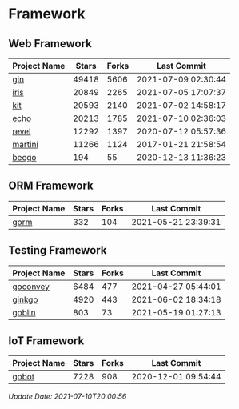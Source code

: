 # Framework

## Web Framework
| Project Name | Stars | Forks | Last Commit |
| ------------ | ----- | ----- | ----------- |
| [gin](https://github.com/gin-gonic/gin) | 49418 | 5606 | 2021-07-09 02:30:44 |
| [iris](https://github.com/kataras/iris) | 20849 | 2265 | 2021-07-05 17:07:37 |
| [kit](https://github.com/go-kit/kit) | 20593 | 2140 | 2021-07-02 14:58:17 |
| [echo](https://github.com/labstack/echo) | 20213 | 1785 | 2021-07-10 02:36:03 |
| [revel](https://github.com/revel/revel) | 12292 | 1397 | 2020-07-12 05:57:36 |
| [martini](https://github.com/go-martini/martini) | 11266 | 1124 | 2017-01-21 21:58:54 |
| [beego](https://github.com/astaxie/beego) | 194 | 55 | 2020-12-13 11:36:23 |

## ORM Framework
| Project Name | Stars | Forks | Last Commit |
| ------------ | ----- | ----- | ----------- |
| [gorm](https://github.com/jinzhu/gorm) | 332 | 104 | 2021-05-21 23:39:31 |

## Testing Framework
| Project Name | Stars | Forks | Last Commit |
| ------------ | ----- | ----- | ----------- |
| [goconvey](https://github.com/smartystreets/goconvey) | 6484 | 477 | 2021-04-27 05:44:01 |
| [ginkgo](https://github.com/onsi/ginkgo) | 4920 | 443 | 2021-06-02 18:34:18 |
| [goblin](https://github.com/franela/goblin) | 803 | 73 | 2021-05-19 01:27:13 |

## IoT Framework
| Project Name | Stars | Forks | Last Commit |
| ------------ | ----- | ----- | ----------- |
| [gobot](https://github.com/hybridgroup/gobot) | 7228 | 908 | 2020-12-01 09:54:44 |

*Update Date: 2021-07-10T20:00:56*
